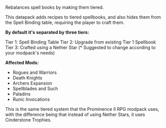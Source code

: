 Rebalances spell books by making them tiered.

This datapack adds recipes to tiered spellbooks, and also hides them from the Spell Binding table, requiring the player to craft them.

**By default it's separated by three tiers:**

Tier 1: Spell Binding Table
Tier 2: Upgrade from existing Tier 1 Spellbook
Tier 3: Crafted using a Nether Star (* Suggested to change according to your modpack's needs)

**Affected Mods:**
- Rogues and Warriors
- Death Knights
- Archers Expansion
- Spellblades and Such
- Paladins
- Runic Invocations

This is the same tiered system that the Prominence II RPG modpack uses, with the difference being that instead of using Nether Stars, it uses Cinderstone Trophies.